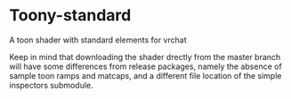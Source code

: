 # Toony-standard
A toon shader with standard elements for vrchat

Keep in mind that downloading the shader drectly from the master branch will have some differences from release packages, namely the absence of sample toon ramps and matcaps, and a different file location of the simple inspectors submodule.
